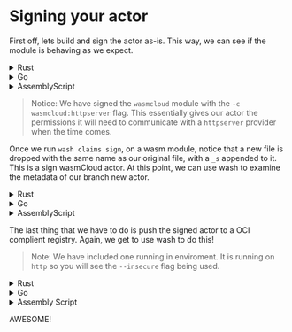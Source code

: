 # Signing your actor

First off, lets build and sign the actor as-is. This way, we can see if the module is behaving as we expect.

<details>
  <summary>Rust</summary>
  Build it    
  
  `cargo build --release`{{execute}}   
  
  Sign it    
  `wash claims sign target/wasm32-unknown-unknown/release/calculator.wasm --http_server --name "calculator" --ver 0.1.0 --rev 0`{{execute}}
</details>
<details>
  <summary>Go</summary>

Build it  
 `mkdir -p build && tinygo build -o build/calculator.wasm -target wasm -no-debug main.go`{{execute}}

Sign it  
 `wash claims sign build/calculator.wasm --http_server --name "calculator" --ver 0.1.0 --rev 0`{{execute}}

</details>
<details>
  <summary>AssemblyScript</summary>
  
  Build it    
  ????
  Sign it    
  ????
</details>

> Notice: We have signed the `wasmcloud` module with the `-c wasmcloud:httpserver` flag. This essentially gives our actor the permissions it will need to communicate with a `httpserver` provider when the time comes.

Once we run `wash claims sign`, on a wasm module, notice that a new file is dropped with the same name as our original file, with a `_s` appended to it. This is a sign wasmCloud actor. At this point, we can use wash to examine the metadata of our branch new actor.

<details>
  <summary>Rust</summary>
  Inspect it      
  
  `wash claims inspect target/wasm32-unknown-unknown/release/calculator_s.wasm`{{execute}} 
</details>
<details>
  <summary>Go</summary>

Inspect it  
 `wash claims inspect build/calculator_s.wasm`{{execute}}

</details>
<details>
  <summary>AssemblyScript</summary>
  
  Inspect it
  ????
</details>

The last thing that we have to do is push the signed actor to a OCI complient registry. Again, we get to use wash to do this!

> Note: We have included one running in enviroment. It is running on `http` so you will see the `--insecure` flag being used.

<details>
  <summary>Rust</summary>
  
  `wash reg push localhost:5000/calc:0.1.0 target/wasm32-unknown-unknown/release/calculator_s.wasm --insecure`{{execute}}

</details>
<details>
  <summary>Go</summary>

`wash reg push localhost:5000/calc:0.1.0 build/calculator_s.wasm --insecure`{{execute}}

</details>
<details>
  <summary>Assembly Script</summary>
  
  ????
</details>

AWESOME!
